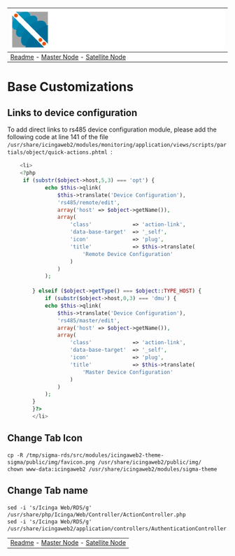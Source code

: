 | ![Sigma Telecom](/docs/logo-sigma.svg)                                                                                 |
| ---------------------------------------------------------------------------------------------------------------------- |
| [Readme](/readme.md) - [Master Node](/docs/setup_master_debian.md) - [Satellite Node](/docs/setup_satellite_debian.md) |

# Base Customizations

## Links to device configuration

To add direct links to rs485 device configuration module, please add the following code at line 141 of the file `/usr/share/icingaweb2/modules/monitoring/application/views/scripts/partials/object/quick-actions.phtml `:

```php
    <li>
    <?php 
     if (substr($object->host,5,3) === 'opt') {
            echo $this->qlink(
                $this->translate('Device Configuration'),
                'rs485/remote/edit',
                array('host' => $object->getName()),
                array(
                    'class'             => 'action-link',
                    'data-base-target'  => '_self',
                    'icon'              => 'plug',
                    'title'             => $this->translate(
                        'Remote Device Configuration'
                    )
                )
            );

	    } elseif ($object->getType() === $object::TYPE_HOST) {
            if (substr($object->host,0,3) === 'dmu') {
            echo $this->qlink(
                $this->translate('Device Configuration'),
                'rs485/master/edit',
                array('host' => $object->getName()),
                array(
                    'class'             => 'action-link',
                    'data-base-target'  => '_self',
                    'icon'              => 'plug',
                    'title'             => $this->translate(
                        'Master Device Configuration'
                    )
                )
            );
	    }
        }?>
        </li>

```

## Change Tab Icon 
```
cp -R /tmp/sigma-rds/src/modules/icingaweb2-theme-sigma/public/img/favicon.png /usr/share/icingaweb2/public/img/
chown www-data:icingaweb2 /usr/share/icingaweb2/modules/sigma-theme
```

## Change Tab name
```
sed -i 's/Icinga Web/RDS/g' /usr/share/php/Icinga/Web/Controller/ActionController.php
sed -i 's/Icinga Web/RDS/g' /usr/share/icingaweb2/application/controllers/AuthenticationController.php

```

|                                                                                                                        |
| ---------------------------------------------------------------------------------------------------------------------- |
| [Readme](/readme.md) - [Master Node](/docs/setup_master_debian.md) - [Satellite Node](/docs/setup_satellite_debian.md) |
